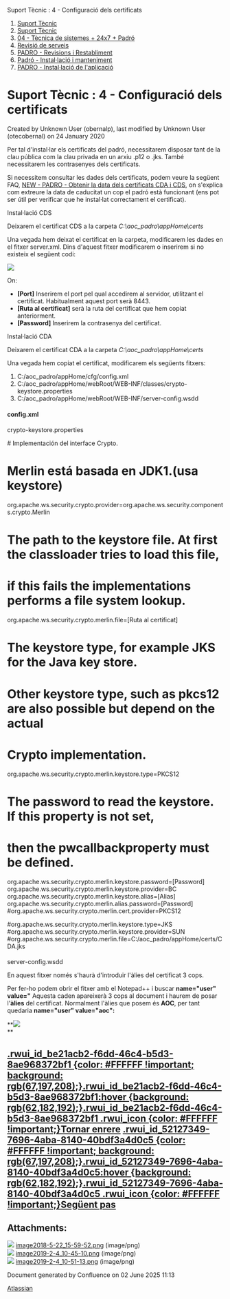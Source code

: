 Suport Tècnic : 4 - Configuració dels certificats  

1.  [Suport Tècnic](index.html)
2.  [Suport Tècnic](13893782.html)
3.  [04 - Tècnica de sistemes + 24x7 + Padró](26313202.html)
4.  [Revisió de serveis](36340340.html)
5.  [PADRO - Revisions i Restabliment](PADRO---Revisions-i-Restabliment_118554712.html)
6.  [Padró - Instal·lació i manteniment](26313622.html)
7.  [PADRO - Instal·lació de l'aplicació](26313260.html)

Suport Tècnic : 4 - Configuració dels certificats
=================================================

Created by Unknown User (obernalp), last modified by Unknown User (otecobernal) on 24 January 2020

Per tal d'instal·lar els certificats del padró, necessitarem disposar tant de la clau pública com la clau privada en un arxiu .p12 o .jks. També necessitarem les contrasenyes dels certificats.

Si necessitem consultar les dades dels certificats, podem veure la següent FAQ, [NEW - PADRO - Obtenir la data dels certificats CDA i CDS](https://steps.everis.com/confluence/display/AOC/NEW+-+PADRO+-+Obtenir+la+data+dels+certificats+CDA+i+CDS?src=contextnavpagetreemode), on s'explica com extreure la data de caducitat un cop el padró està funcionant (ens pot ser útil per verificar que he instal·lat correctament el certificat).

Instal·lació CDS

Deixarem el certificat CDS a la carpeta _C:\\aoc\_padro\\appHome\\certs_

Una vegada hem deixat el certificat en la carpeta, modificarem les dades en el fitxer server.xml. Dins d'aquest fitxer modificarem o inserirem si no existeix el següent codi:

![](attachments/26313264/26316962.png)

  

<Connector port="\[Port\]" protocol="org.apache.coyote.http11.Http11NioProtocol"
           maxThreads="150" SSLEnabled="true" scheme="https" secure="true"
           clientAuth="false" sslProtocol="TLS"
           sslEnabledProtocols="TLSv1,TLSv1.1,TLSv1.2"
           keystoreFile="\[Ruta al certificat\]"
           keystorePass="\[Password\]"/>

On:

*   **\[Port\]** Inserirem el port pel qual accedirem al servidor, utilitzant el certificat. Habitualment aquest port serà 8443.
*   **\[Ruta al certificat\]** serà la ruta del certificat que hem copiat anteriorment.
*   **\[Password\]** Inserirem la contrasenya del certificat.

Instal·lació CDA

Deixarem el certificat CDA a la carpeta _C:\\aoc\_padro\\appHome\\certs_

Una vegada hem copiat el certificat, modificarem els següents fitxers:

1.  C:/aoc\_padro/appHome/cfg/config.xml
2.  C:/aoc\_padro/appHome/webRoot/WEB-INF/classes/crypto-keystore.properties
3.  C:/aoc\_padro/appHome/webRoot/WEB-INF/server-config.wsdd

#### config.xml

<!-- KEYSTORE -->
 <PluginConfig classname="com.tecsidel.aoc.ayuntamiento.commons.firma.ConfigFirmaFactory">
 <Param key="firmaFactory.id" value="ksPadron"/>
 <Param key="firmaFactory.transforms" value="http://www.w3.org/2001/10/xml-exc-c14n#"/>
 <Param key="firmaFactory.canonicalizer" value="http://www.w3.org/2001/10/xml-exc-c14n#"/>
 <Param key="ks.alias" value="\[Alias\]"/>
 <Param key="ks.factory" value="BC"/> <!-- SUN per JKS i BC per PKCS12 -->
 <Param key="ks.storepass" value="\[Password\]"/>
 <Param key="ks.type" value="PKCS12"/> <!-- JKS, PKCS12 -->
 <Param key="ks.keypass" value="\[Password\]"/>
 <Param key="ks.file" value="\[Ruta al certificat\]"/>
 </PluginConfig>

####   
crypto-keystore.properties

\# Implementación del interface Crypto.
# Merlin está basada en JDK1.(usa keystore)
org.apache.ws.security.crypto.provider=org.apache.ws.security.components.crypto.Merlin

# The path to the keystore file. At first the classloader tries to load this file, 
# if this fails the implementations performs a file system lookup. 
org.apache.ws.security.crypto.merlin.file=\[Ruta al certificat\]

# The keystore type, for example JKS for the Java key store. 
# Other keystore type, such as pkcs12 are also possible but depend on the actual 
# Crypto implementation.
org.apache.ws.security.crypto.merlin.keystore.type=PKCS12

# The password to read the keystore. If this property is not set, 
# then the pwcallbackproperty must be defined.
org.apache.ws.security.crypto.merlin.keystore.password=\[Password\]
org.apache.ws.security.crypto.merlin.keystore.provider=BC
org.apache.ws.security.crypto.merlin.keystore.alias=\[Alias\]
org.apache.ws.security.crypto.merlin.alias.password=\[Password\]
#org.apache.ws.security.crypto.merlin.cert.provider=PKCS12

#org.apache.ws.security.crypto.merlin.keystore.type=JKS
#org.apache.ws.security.crypto.merlin.keystore.provider=SUN
#org.apache.ws.security.crypto.merlin.file=C:/aoc\_padro/appHome/certs/CDA.jks

####   
server-config.wsdd

En aquest fitxer només s'haurà d'introduir l'àlies del certificat 3 cops.

Per fer-ho podem obrir el fitxer amb el Notepad++ i buscar **name="user" value="** Aquesta caden apareixerà 3 cops al document i haurem de posar l'**àlies** del certificat. Normalment l'àlies que posem és **AOC**, per tant quedaria **name="user" value="aoc":**

**![](attachments/26313264/26316992.png)  
**

  
[.rwui\_id\_be21acb2-f6dd-46c4-b5d3-8ae968372bf1 {color: #FFFFFF !important; background: rgb(67,197,208);}.rwui\_id\_be21acb2-f6dd-46c4-b5d3-8ae968372bf1:hover {background: rgb(62,182,192);}.rwui\_id\_be21acb2-f6dd-46c4-b5d3-8ae968372bf1 .rwui\_icon {color: #FFFFFF !important;}Tornar enrere](https://steps.everis.com/confluence/pages/viewpage.action?pageId=1135312608 "Tornar enrere") [.rwui\_id\_52127349-7696-4aba-8140-40bdf3a4d0c5 {color: #FFFFFF !important; background: rgb(67,197,208);}.rwui\_id\_52127349-7696-4aba-8140-40bdf3a4d0c5:hover {background: rgb(62,182,192);}.rwui\_id\_52127349-7696-4aba-8140-40bdf3a4d0c5 .rwui\_icon {color: #FFFFFF !important;}Següent pas](https://steps.everis.com/confluence/pages/viewpage.action?pageId=1136657281 "Següent pas")
--------------------------------------------------------------------------------------------------------------------------------------------------------------------------------------------------------------------------------------------------------------------------------------------------------------------------------------------------------------------------------------------------------------------------------------------------------------------------------------------------------------------------------------------------------------------------------------------------------------------------------------------------------------------------------------------------------------------------------------------------------------------------------------------------

Attachments:
------------

![](images/icons/bullet_blue.gif) [image2018-5-22\_15-59-52.png](attachments/26313264/26316962.png) (image/png)  
![](images/icons/bullet_blue.gif) [image2019-2-4\_10-45-10.png](attachments/26313264/26316948.png) (image/png)  
![](images/icons/bullet_blue.gif) [image2019-2-4\_10-51-13.png](attachments/26313264/26316992.png) (image/png)  

Document generated by Confluence on 02 June 2025 11:13

[Atlassian](http://www.atlassian.com/)